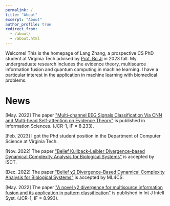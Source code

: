```yaml
---
permalink: /
title: "About"
excerpt: "About"
author_profile: true
redirect_from: 
  - /about/
  - /about.html
---
```


Welcome! This is the homepage of Lang Zhang, a prospective CS PhD student at Virginia Tech advised by [Prof. Bo Ji](https://people.cs.vt.edu/boji/) in 2023 fall. My undergraduate research includes the evidence theory, multisource information fusion and quantum computing in machine learning. I have a particular interest in the application in machine learning with biomedical problems. 






News
======

[May. 2022] The paper ["Multi-channel EEG Signals Classification Via CNN and Multi-head Self-attention on Evidence Theory"](https://langzhang2000.github.io/files/Multi-channel_EEG_Signals_Classification_Via_CNN_and_Multi-head_Self-attention_on_Evidence_Theory.pdf) is published in Information Sciences. (JCR-1, IF = 8.233).

[Feb. 2023] I got the Phd student position in the Department of Computer Science at Virginia Tech.

[Nov. 2022] The paper ["Belief Kullback-Leibler Divergence-based Dynamical Complexity Analysis for Biological Systems"](https://langzhang2000.github.io/files/isct2022.pdf) is accepted by ISCT.

[Dec. 2022] The paper ["Belief χ2 Divergence-Based Dynamical Complexity Analysis for Biological Systems"](https://langzhang2000.github.io/files/ml4cs2022.pdf) is accepted by ML4CS.

[May. 2022] The paper ["A novel χ2 divergence for multisource information fusion and its application in pattern classification"](https://langzhang2000.github.io/files/Published_paper-Int_J_of_Intelligent_Sys_2022_Zhang.pdf) is published in Int J Intell Syst. (JCR-1, IF = 8.993).
